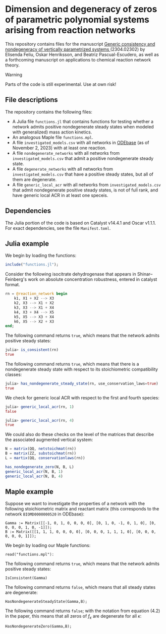 # Dimension and degeneracy of zeros of parametric polynomial systems arising from reaction networks
This repository contains files for the manuscript [Generic consistency and nondegeneracy of vertically parametrized systems
](https://arxiv.org/abs/2304.02302) (2304.02302) by Elisenda Feliu, Oskar Henriksson, and Beatriz Pascual-Escudero, as well 
as a forthcoming manuscript on applications to chemical reaction network theory.

> [!WARNING]  
> Parts of the code is still experimental. Use at own risk!

## File descriptions
The repository contains the following files:
* A Julia file `functions.jl` that contains functions for testing whether a network admits positive nondegenerate steady states when modeled with generalized) mass action kinetics.
* An analogous Maple file `functions.mpl`.
* A file `investigated_models.csv` with all networks in [ODEbase](https://www.odebase.org/) (as of November 2, 2023) with at least one reaction.
* A file `nondegenerate_networks` with all networks from `investigated_models.csv` that admit a positive nondegenerate steady state.
* A file `degenerate_networks` with all networks from `investigated_models.csv` that have a positive steady states, but all of them are degenerate.
* A file `generic_local_acr` with all networks from `investigated_models.csv` that admit nondegenerate positive steady states, is not of full rank, and have generic local ACR in at least one speceis.

## Dependencies

The Julia portion of the code is based on Catalyst v14.4.1 and Oscar v1.1.1. For exact dependencies, see the file `Manifest.toml`.

## Julia example

We begin by loading the functions:

```julia
include("functions.jl");
```

Consider the following isocitrate dehydrogenase that appears in Shinar–Feinberg's work on absolute concentration robustness, entered in catalyst format.

```julia
rn = @reaction_network begin 
    k1, X1 + X2 --> X3
    k2, X3 --> X1 + X2
    k3, X3 --> X1 + X4
    k4, X3 + X4 --> X5
    k5, X5 --> X3 + X4
    k6, X5 --> X2 + X3 
end;
```

The following command returns `true`, which means that the network admits positive steady states:

```julia
julia> is_consistent(rn)
true
```

The following command returns `true`, which means that there is a nondegenerate steady state with respect to its stoichiometric compatibility classes:

```julia
julia> has_nondegenerate_steady_state(rn, use_conservation_laws=true)
true
```

We check for generic local ACR with respect to the first and fourth species:

```julia
julia> generic_local_acr(rn, 1)
false

julia> generic_local_acr(rn, 4)
true
```

We could also do these checks on the level of the matrices that describe the associated augmented vertical system:

```julia
N = matrix(QQ, netstoichmat(rn))
B = matrix(ZZ, substoichmat(rn))
L = martix(QQ, conservationlaws(rn))

has_nondegenerate_zero(N, B, L)
generic_local_acr(N, B, 1)
generic_local_acr(N, B, 4)

```


## Maple example
Suppose we want to investigate the properties of a network with the following stoichiometric matrix and reactant matrix (this corresponds to the network `BIOMD0000000520` in ODEbase):

```
Gamma := Matrix([[-1, 0, 1, 0, 0, 0, 0], [0, 1, 0, -1, 0, 1, 0], [0, 0, 0, 0, 1, 0, -1]]);
B := Matrix([[1, 1, 1, 0, 0, 0, 0], [0, 0, 0, 1, 1, 1, 0], [0, 0, 0, 0, 0, 0, 1]]);
```

We begin by loading our Maple functions:

```
read("functions.mpl"):
```

The following command returns `true`, which means that the network admits positive steady states:

```
IsConsistent(Gamma)
```

The following command returns `false`, which means that all steady states are degenerate:

```
HasNondegenerateSteadyState(Gamma,B);
```

The following command returns `false`; with the notation from equation (4.2) in the paper, this means that all zeros of $f_\kappa$ are degenerate for all $\kappa$:
```
HasNondegenerateZero(Gamma,B);
```
